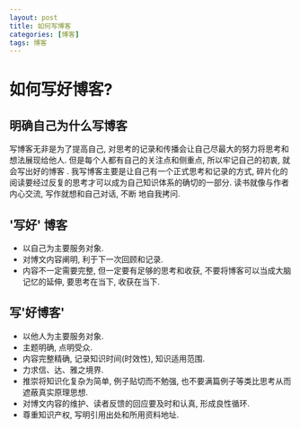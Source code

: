 ```yaml
---
layout: post
title: 如何写博客
categories: [博客]
tags: 博客
---
```


# 如何写好博客?

## 明确自己为什么写博客

  写博客无非是为了提高自己, 对思考的记录和传播会让自己尽最大的努力将思考和想法展现给他人. 但是每个人都有自己的关注点和侧重点, 所以牢记自己的初衷, 就会写出好的博客
. 我写博客主要是让自己有一个正式思考和记录的方式, 碎片化的阅读要经过反复的思考才可以成为自己知识体系的确切的一部分. 读书就像与作者内心交流, 写作就想和自己对话, 不断
地自我拷问.

## '写好' 博客

* 以自己为主要服务对象.
* 对博文内容阐明, 利于下一次回顾和记录.
* 内容不一定需要完整, 但一定要有足够的思考和收获, 不要将博客可以当成大脑记忆的延伸, 要思考在当下, 收获在当下.

## 写'好博客'

* 以他人为主要服务对象.
* 主题明确, 点明受众.
* 内容完整精确, 记录知识时间(时效性), 知识适用范围.
* 力求信、达、雅之境界.
* 推崇将知识化复杂为简单, 例子贴切而不勉强, 也不要满篇例子等类比思考从而遮蔽真实原理思想.
* 对博文内容的维护、读者反馈的回应要及时和认真, 形成良性循环.
* 尊重知识产权, 写明引用出处和所用资料地址.


